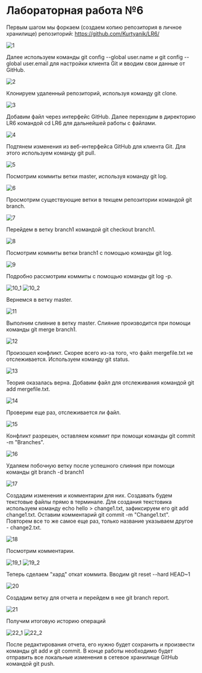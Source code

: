
# Лабораторная работа №6

Первым шагом мы форкаем (создаем копию репозитория в личное хранилище) репозиторий: https://github.com/Kurtyanik/LR6/

![1](https://user-images.githubusercontent.com/87824002/195204153-b70fcd8d-687a-4d63-995c-764fcb8390de.jpg)

Далее используем команды git config --global user.name и git config --global user.email для настройки клиента Git и вводим свои данные от GitHub.

![2](https://user-images.githubusercontent.com/87824002/195204811-c8007ac6-4882-44b0-8c96-4aa6e3e092a5.jpg)

Клонируем удаленный репозиторий, используя команду git clone.

![3](https://user-images.githubusercontent.com/87824002/195204877-7d6b59dc-8137-4c44-800e-5b88b3265d2e.jpg)

Добавим файл через интерфейс GitHub. Далее переходим в директорию LR6 командой cd LR6 для дальнейшей работы с файлами.

![4](https://user-images.githubusercontent.com/87824002/195205068-74dbbbb5-c3e9-4ae5-a51e-b1eca3231546.jpg)

Подтянем изменения из веб-интерфейса GitHub для клиента Git. Для этого используем команду git pull.

![5](https://user-images.githubusercontent.com/87824002/195205126-70ca1c95-9e7f-4910-99d1-5bea3316c515.jpg)

Посмотрим коммиты ветки master, используя команду git log.

![6](https://user-images.githubusercontent.com/87824002/195205182-331f7d30-23f3-4a44-b94e-6d5035f2c758.jpg)

Просмотрим существующие ветки в текщем репозитории командой git branch.

![7](https://user-images.githubusercontent.com/87824002/195207238-59d4ec99-d002-4cc5-b82d-00fcabc37f5d.jpg)

Перейдем в ветку branch1 командой git checkout branch1.

![8](https://user-images.githubusercontent.com/87824002/195207268-04448007-a6c5-4ea1-a27a-4188c0b442fd.jpg)

Посмотрим коммиты ветки branch1 с помощью команды git log.

![9](https://user-images.githubusercontent.com/87824002/195209981-95a80a39-7931-43c1-a9ee-82e1f8ffc66d.jpg)

Подробно рассмотрим коммиты с помощью команды git log -p.

![10_1](https://user-images.githubusercontent.com/87824002/195210088-cb5a1ca9-e916-4525-be43-abf9b1ba2e7c.jpg)
![10_2](https://user-images.githubusercontent.com/87824002/195212505-e45d920e-23bf-438a-9bdd-79b7c15ea551.jpg)

Вернемся в ветку master.

![11](https://user-images.githubusercontent.com/87824002/195210798-020e0594-be55-4e46-aec4-86a978bf965d.jpg)

Выполним слияние в ветку master. Слияние производится при помощи команды git merge branch1.

![12](https://user-images.githubusercontent.com/87824002/195210885-62897d21-d065-498d-b512-d1bd3497ec19.jpg)

Произошел конфликт. Скорее всего из-за того, что файл mergefile.txt не отслеживается. Используем команду git status.

![13](https://user-images.githubusercontent.com/87824002/195210994-44bece31-da50-44b1-b604-703d1999afec.png)

Теория оказалась верна. Добавим файл для отслеживания командой git add mergefile.txt.

![14](https://user-images.githubusercontent.com/87824002/195211061-fe7587bf-f76c-4fb1-8216-55e47ac35b8f.png)

Проверим еще раз, отслеживается ли файл.

![15](https://user-images.githubusercontent.com/87824002/195211242-d8f911f9-6829-4358-9c00-cfd22689f680.png)

Конфликт разрешен, оставляем коммит при помощи команды git commit -m "Branches".

![16](https://user-images.githubusercontent.com/87824002/195211442-ce500c0a-136c-473a-859c-1cdc4896442f.jpg)

Удаляем побочную ветку после успешного слияния при помощи команды git branch -d branch1 

![17](https://user-images.githubusercontent.com/87824002/195211844-5a9935ba-195b-418c-a149-c8cd670a96bc.jpg)

Создадим изменения и комментарии для них. Создавать будем текстовые файлы прямо в терминале. Для создания текстовика используем команду echo hello > change1.txt, зафиксируем его git add change1.txt. Оставим комментарий git commit -m "Change1.txt". Повторем все то же самое еще раз, только название указываем другое - change2.txt.

![18](https://user-images.githubusercontent.com/87824002/195217021-fc375a8e-5ed7-47d1-92ee-53b2ab1b8299.jpg)

Посмотрим комментарии.

![19_1](https://user-images.githubusercontent.com/87824002/195217061-b65f3110-6efd-4740-8378-79b6d8a46110.jpg)
![19_2](https://user-images.githubusercontent.com/87824002/195217073-094bf4b0-8915-4996-b6e7-e8d36232e3a6.jpg)

Теперь сделаем "хард" откат коммита. Вводим git reset --hard HEAD~1

![20](https://user-images.githubusercontent.com/87824002/195217114-a54e7c1a-a90a-4f92-af5e-83cc53d05c79.jpg)

Создадим ветку для отчета и перейдем в нее git branch report.

![21](https://user-images.githubusercontent.com/87824002/195217142-f32f6402-2817-48c7-a2c9-66d5d9d657c9.jpg)

Получим итоговую историю операций

![22_1](https://user-images.githubusercontent.com/87824002/195217206-b9985717-101c-4669-956c-dc41cbc2d62d.jpg)
![22_2](https://user-images.githubusercontent.com/87824002/195217218-34d74708-35b9-490b-b46a-48d268f1ccda.jpg)

После редактирования отчета, его нужно будет сохранить и произвести команды git add и git commit.
В конце работы необходимо будет отправить все локальные изменения в сетевое хранилище GitHub командой git push.
